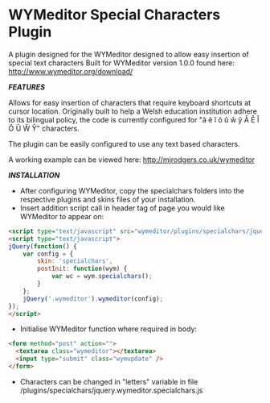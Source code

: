 # WYMeditor Special Characters Plugin

A plugin designed for the WYMeditor designed to allow easy insertion of special text characters
Built for WYMeditor version 1.0.0 found here: http://www.wymeditor.org/download/


***FEATURES***

Allows for easy insertion of characters that require keyboard shortcuts at cursor location. Originally built to help a Welsh education institution adhere to its bilingual policy, the code is currently configured for "â ê î ô û ŵ ŷ Â Ê Î Ô Û Ŵ Ŷ" characters.

The plugin can be easily configured to use any text based characters.

A working example can be viewed here: http://mjrodgers.co.uk/wymeditor


***INSTALLATION*** 

- After configuring WYMeditor, copy the specialchars folders into the respective plugins and skins files of your installation.
- Insert addition script call in header tag of page you would like WYMeditor to appear on: 
```html
<script type="text/javascript" src="wymeditor/plugins/specialchars/jquery.wymeditor.specialchars.js"></script>
<script type="text/javascript">
jQuery(function() {
	var config = {
		skin: 'specialchars',
		postInit: function(wym) {
			var wc = wym.specialchars();
		}					
	};
    jQuery('.wymeditor').wymeditor(config);
});
</script>
```
- Initialise WYMeditor function where required in body:
```html
<form method="post" action="">
  <textarea class="wymeditor"></textarea>
  <input type="submit" class="wymupdate" />
</form>
```
- Characters can be changed in "letters" variable in file /plugins/specialchars/jquery.wymeditor.specialchars.js
